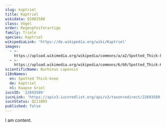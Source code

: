 ```yaml
---
slug: kaptriel
title: Kaptriel
wikidata: Q1002588
class: Vögel
order: Regenpfeiferartige
family: Triele
species: Kaptriel
wikipediaLink: 'https://de.wikipedia.org/wiki/Kaptriel'
images:
  - >-
    https://upload.wikimedia.org/wikipedia/commons/a/a2/Spotted_Thick-knee_(Burhinus_capensis)_(32680086412).jpg
  - >-
    https://upload.wikimedia.org/wikipedia/commons/6/60/Spotted_Thick-Knee_(Burhinus_capensis)_(6044666659).jpg
scientificName: Burhinus capensis
i18nNames:
  en: Spotted Thick-knee
  de: Kaptriel
  nl: Kaapse Griel
iucnID: '22693589'
iucnLink: 'https://apiv3.iucnredlist.org/api/v3/taxonredirect/22693589'
iucnStatus: Q211005
published: false
---
```


I am content.
